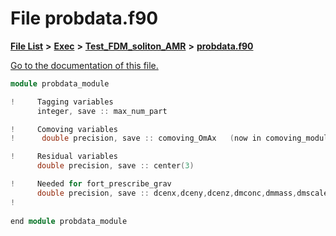
# File probdata.f90

[**File List**](files.md) **>** [**Exec**](dir_43a12cefb7942b6f49b5b628aafd3192.md) **>** [**Test\_FDM\_soliton\_AMR**](dir_25d524bf87905942336c05017433f83c.md) **>** [**probdata.f90**](Test__FDM__soliton__AMR_2probdata_8f90.md)

[Go to the documentation of this file.](Test__FDM__soliton__AMR_2probdata_8f90.md) 


````cpp
module probdata_module

!     Tagging variables
      integer, save :: max_num_part

!     Comoving variables
!      double precision, save :: comoving_OmAx   (now in comoving_module)

!     Residual variables
      double precision, save :: center(3)

!     Needed for fort_prescribe_grav
      double precision, save :: dcenx,dceny,dcenz,dmconc,dmmass,dmscale
!     
      
end module probdata_module
````

